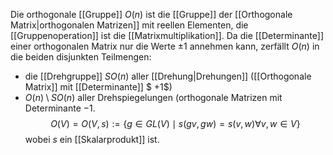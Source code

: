 Die orthogonale [[Gruppe]] $O(n)$ ist die [[Gruppe]] der [[Orthogonale Matrix|orthogonalen Matrizen]] mit reellen Elementen, die [[Gruppenoperation]] ist die [[Matrixmultiplikation]]. Da die [[Determinante]] einer orthogonalen Matrix nur die Werte $\pm 1$ annehmen kann, zerfällt $O(n)$ in die beiden disjunkten Teilmengen:
- die [[Drehgruppe]] $SO(n)$ aller [[Drehung|Drehungen]] ([[Orthogonale Matrix]] mit [[Determinante]] $ +1$)
- $O(n) \setminus SO(n)$ aller Drehspiegelungen (orthogonale Matrizen mit Determinante $-1$.
$$O(V) = O(V, s):=\{g \in GL(V) \mid s(gv, gw) = s(v, w) \forall v, w \in V\}$$
wobei $s$ ein [[Skalarprodukt]] ist.